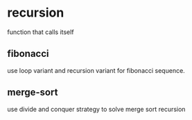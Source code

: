 # recursion
function that calls itself

## fibonacci
use loop variant and recursion variant for fibonacci sequence.

## merge-sort
use divide and conquer strategy to solve merge sort recursion
